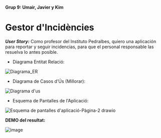 **Grup 9: Umair, Javier y Kim**

# Gestor d'Incidències

***User Story:***
Como profesor del Instituto Pedralbes, quiero una aplicación para reportar y seguir incidencias, para que el personal responsable las resuelva lo antes posible.

- Diagrama Entitat Relació:

![Diagrama_ER](https://github.com/user-attachments/assets/092f200a-91f8-46e7-83a1-da6178f07444)


- Diagrama de Casos d'Ús (Millorar):

![Diagrama d'us](https://github.com/user-attachments/assets/941f2e4e-8a3a-4ab3-a251-ce47162c8ffe)

- Esquema de Pantalles de l'Aplicació:

![Esquema de pantalles d'aplicació-Pàgina-2 drawio](https://github.com/user-attachments/assets/704d6537-8396-4ff8-ac26-75c160e88542)

**DEMO del resultat:**

![image](https://github.com/user-attachments/assets/91d2570e-2789-45ad-b850-568f7ba06de8)
